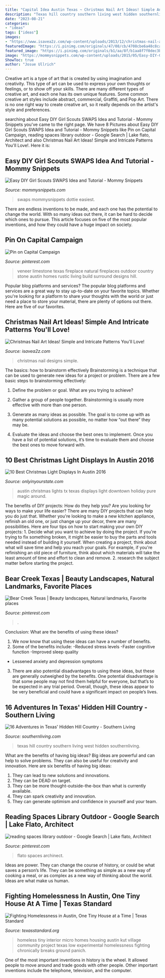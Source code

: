 ```yaml
---
title: "Capital Idea Austin Texas ~ Christmas Nail Art Ideas! Simple And Intricate Patterns You&#039;ll Love!"
description: "Texas hill country southern living west hidden southernliving"
date: "2023-08-21"
categories:
- "ideas"
tags: ["ideas"]
images:
- "https://www.isavea2z.com/wp-content/uploads/2013/12/christmas-nail-art-designs.jpg"
featuredImage: "https://i.pinimg.com/originals/47/08/cb/4708cbe6a48c8ca4cfbde7755c01b798.jpg"
featured_image: "https://i.pinimg.com/originals/b1/aa/8f/b1aa8f7f0dec3b38d7b2ad1630b8004f.png"
image: "https://mommysnippets.com/wp-content/uploads/2015/05/Easy-DIY-Girl-Scouts-SWAPS-Idea-Tutorial-MommySnippets-3.jpg"
ShowToc: true
author: "Josue Ullrich"
---
```



Creative art is a type of art that is created by using imagination and creativity. This type of art can be used to express your own thoughts or feelings, or to show off your skills. There are many different types of creative art, and each one has its own unique features. Some common creative art styles include abstract, commercial, Graffiti, and Pop Art. There is no one right way to create creative art, so it really depends on the artist's style and preferences.

	

		
searching about Easy DIY Girl Scouts SWAPS Idea and Tutorial - Mommy Snippets you've came to the right page. We have 8 Pictures about Easy DIY Girl Scouts SWAPS Idea and Tutorial - Mommy Snippets like Pin on Capital Campaign, reading spaces library outdoor - Google Search | Lake flato, Architect and also Christmas Nail Art Ideas! Simple and Intricate Patterns You&#039;ll Love!. Here it is:
		
    
## Easy DIY Girl Scouts SWAPS Idea And Tutorial - Mommy Snippets

<img loading=lazy src="https://mommysnippets.com/wp-content/uploads/2015/05/Easy-DIY-Girl-Scouts-SWAPS-Idea-Tutorial-MommySnippets-3.jpg" onerror="this.onerror=null;this.src='https://tse2.mm.bing.net/th?id=OIP.A4Df9gLxeeWfbuMntqW6ugHaF7&amp;pid=15.1';" alt="Easy DIY Girl Scouts SWAPS Idea and Tutorial - Mommy Snippets">

_Source: mommysnippets.com_

>swaps mommysnippets dottie easiest. 

	

There are endless inventions to be made, and each one has the potential to change the world. With so many ideas out there, it can be hard to decide which ones to pursue. This article focuses on five of the most popular inventions, and how they could have a huge impact on society.

    
## Pin On Capital Campaign

<img loading=lazy src="https://i.pinimg.com/originals/5d/2b/f8/5d2bf8d6f66b2a1bd080f8e6d7b583b4.jpg" onerror="this.onerror=null;this.src='https://tse3.mm.bing.net/th?id=OIP.xFXw_S3n6ekfaD5h1wm7tAHaLH&amp;pid=15.1';" alt="Pin on Capital Campaign">

_Source: pinterest.com_

>veneer limestone texas fireplace natural fireplaces outdoor country stone austin homes rustic living build surround designs hill. 

	

Popular blog platforms and services?
The popular blog platforms and services are a great way to stay up-to-date on your favorite topics. Whether you're looking for a platform to share your thoughts with the world or just need a place to store your material, there are plenty of options out there. Here are five of our favorites.

    
## Christmas Nail Art Ideas! Simple And Intricate Patterns You&#039;ll Love!

<img loading=lazy src="https://www.isavea2z.com/wp-content/uploads/2013/12/christmas-nail-art-designs.jpg" onerror="this.onerror=null;this.src='https://tse4.mm.bing.net/th?id=OIP.VTr4AjTaCMOz1rAaoBjupAHaKl&amp;pid=15.1';" alt="Christmas Nail Art Ideas! Simple and Intricate Patterns You&#039;ll Love!">

_Source: isavea2z.com_

>christmas nail designs simple. 

	

The basics: how to brainstorm effectively
Brainstorming is a technique that can be used to generate new ideas for a project or problem. There are a few basic steps to brainstorming effectively:
1. Define the problem or goal. What are you trying to achieve?

2. Gather a group of people together. Brainstorming is usually more effective with more than one person.

3. Generate as many ideas as possible. The goal is to come up with as many potential solutions as possible, no matter how “out there” they may be.

4. Evaluate the ideas and choose the best ones to implement. Once you have a list of potential solutions, it’s time to evaluate them and choose the best ones to move forward with.

    
## 10 Best Christmas Light Displays In Austin 2016

<img loading=lazy src="http://cdn.onlyinyourstate.com/wp-content/uploads/2016/11/Screen-Shot-2016-11-28-at-12.26.48-PM-700x372.png" onerror="this.onerror=null;this.src='https://tse1.mm.bing.net/th?id=OIP.bsQwXBzKxK5BuUyO5cRp8wHaD7&amp;pid=15.1';" alt="10 Best Christmas Light Displays In Austin 2016">

_Source: onlyinyourstate.com_

>austin christmas lights tx texas displays light downtown holiday pure magic around. 

	

The benefits of DIY projects: How do they help you?
Are you looking for ways to make your life easier? There are many DIY projects that can help you do just that. Whether you're looking to make a new kitchen appliance, refinish an old one, or just change up your decor, there are many possibilities. Here are four tips on how to start making your own DIY projects: 1. Decide what you want to achieve by doing the project. If you're trying to fix something broken, it might be easier to buy the parts and tools needed instead of building it yourself. When creating a project, think about what will save time and help you reach your goals. For example, if you're refinishing an old piece of furniture, think about which materials will take the least amount of time and effort to clean and remove. 2. research the subject matter before starting the project.

    
## Bear Creek Texas | Beauty Landscapes, Natural Landmarks, Favorite Places

<img loading=lazy src="https://i.pinimg.com/originals/47/08/cb/4708cbe6a48c8ca4cfbde7755c01b798.jpg" onerror="this.onerror=null;this.src='https://tse3.mm.bing.net/th?id=OIP.hEleGcJtGn4Cj969tjmBYwHaLK&amp;pid=15.1';" alt="Bear Creek Texas | Beauty landscapes, Natural landmarks, Favorite places">

_Source: pinterest.com_

>. 

	

Conclusion: What are the benefits of using these ideas?
1. We now know that using these ideas can have a number of benefits.
2. Some of the benefits include: 
-Reduced stress levels 
-Faster cognitive function 
-Improved sleep quality 
- Lessened anxiety and depression symptoms 
3. There are also potential disadvantages to using these ideas, but these are generally outweighed by the benefits. One potential disadvantage is that some people may not find them helpful for everyone, but that’s to be expected in any trial period. Overall, though, these ideas appear to be very beneficial and could have a significant impact on people’s lives.

    
## 16 Adventures In Texas&#039; Hidden Hill Country - Southern Living

<img loading=lazy src="https://img1.southernliving.timeinc.net/sites/default/files/styles/story_card_hero/public/image/2015/11/main/fe_1a6457a26f35c27d_spcms_2.jpg?itok=fKctEsyS" onerror="this.onerror=null;this.src='https://tse4.mm.bing.net/th?id=OIP.bUglysV5HdhIhlfMECbjtAHaEK&amp;pid=15.1';" alt="16 Adventures in Texas&#039; Hidden Hill Country - Southern Living">

_Source: southernliving.com_

>texas hill country southern living west hidden southernliving. 

	

What are the benefits of having big ideas?
Big ideas are powerful and can help to solve problems. They can also be useful for creativity and innovation. Here are six benefits of having big ideas: 
1. They can lead to new solutions and innovations.
2. They can be DEAD on target.
3. They can be more thought-outside-the-box than what is currently available.
4. They can spark creativity and innovation. 
5. They can generate optimism and confidence in yourself and your team.

    
## Reading Spaces Library Outdoor - Google Search | Lake Flato, Architect

<img loading=lazy src="https://i.pinimg.com/originals/b1/aa/8f/b1aa8f7f0dec3b38d7b2ad1630b8004f.png" onerror="this.onerror=null;this.src='https://tse3.mm.bing.net/th?id=OIP.UHPT463uS00ev_lc4lEtCgHaE7&amp;pid=15.1';" alt="reading spaces library outdoor - Google Search | Lake flato, Architect">

_Source: pinterest.com_

>flato spaces archinect. 

	

Ideas are power. They can change the course of history, or could be what saves a person’s life. They can be something as simple as a new way of cooking a meal, or as complex as a new way of thinking about the world. Ideas are what make us human.

    
## Fighting Homelessness In Austin, One Tiny House At A Time | Texas Standard

<img loading=lazy src="https://www.texasstandard.org/wp-content/uploads/2016/02/interior.png" onerror="this.onerror=null;this.src='https://tse1.mm.bing.net/th?id=OIP.dg5rXNmzDpZWozFnClTg_wHaE8&amp;pid=15.1';" alt="Fighting Homelessness in Austin, One Tiny House at a Time | Texas Standard">

_Source: texasstandard.org_

>homeless tiny interior micro homes housing austin kut village community project texas low experimental homelessness fighting chronically breaks ground panich. 

	

One of the most important inventions in history is the wheel. It allowed people to move around and trade goods with other people. Other important inventions include the telephone, television, and the computer.

